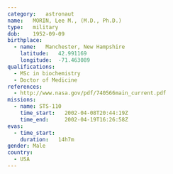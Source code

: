 ```yaml
---
category:	astronaut
name:	MORIN, Lee M., (M.D., Ph.D.) 
type:	military
dob:	1952-09-09
birthplace:
  - name:	Manchester, New Hampshire
    latitude:	42.991169
    longitude:	-71.463089
qualifications:
  - MSc in biochemistry
  - Doctor of Medicine
references:
  - http://www.nasa.gov/pdf/740566main_current.pdf
missions:
  - name: STS-110
    time_start:   2002-04-08T20:44:19Z
    time_end:     2002-04-19T16:26:58Z
evas:
  - time_start: 
    duration:   14h7m
gender:	Male
country:
  - USA
---
```

